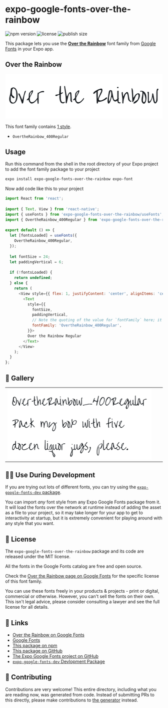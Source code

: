 # expo-google-fonts-over-the-rainbow

![npm version](https://flat.badgen.net/npm/v/expo-google-fonts-over-the-rainbow)
![license](https://flat.badgen.net/github/license/expo/google-fonts)
![publish size](https://flat.badgen.net/packagephobia/install/expo-google-fonts-over-the-rainbow)

This package lets you use the [**Over the Rainbow**](https://fonts.google.com/specimen/Over+the+Rainbow) font family from [Google Fonts](https://fonts.google.com/) in your Expo app.

## Over the Rainbow

![Over the Rainbow](./font-family.png)

This font family contains [1 style](#-gallery).

- `OvertheRainbow_400Regular`

## Usage

Run this command from the shell in the root directory of your Expo project to add the font family package to your project
```sh
expo install expo-google-fonts-over-the-rainbow expo-font
```

Now add code like this to your project
```js
import React from 'react';

import { Text, View } from 'react-native';
import { useFonts } from 'expo-google-fonts-over-the-rainbow/useFonts';
import { OvertheRainbow_400Regular } from 'expo-google-fonts-over-the-rainbow/400Regular';

export default () => {
  let [fontsLoaded] = useFonts({
    OvertheRainbow_400Regular,
  });

  let fontSize = 24;
  let paddingVertical = 6;

  if (!fontsLoaded) {
    return undefined;
  } else {
    return (
      <View style={{ flex: 1, justifyContent: 'center', alignItems: 'center' }}>
        <Text
          style={{
            fontSize,
            paddingVertical,
            // Note the quoting of the value for `fontFamily` here; it expects a string!
            fontFamily: 'OvertheRainbow_400Regular',
          }}>
          Over the Rainbow Regular
        </Text>
      </View>
    );
  }
};

```

## 🔡 Gallery


||||
|-|-|-|
|![OvertheRainbow_400Regular](.//400Regular/OvertheRainbow_400Regular.ttf.png)||||


## 👩‍💻 Use During Development

If you are trying out lots of different fonts, you can try using the [`expo-google-fonts-dev` package](https://github.com/freeboub/google-fonts/tree/master/font-packages/dev#readme).

You can import *any* font style from any Expo Google Fonts package from it. It will load the fonts
over the network at runtime instead of adding the asset as a file to your project, so it may take longer
for your app to get to interactivity at startup, but it is extremely convenient
for playing around with any style that you want.

## 📖 License

The `expo-google-fonts-over-the-rainbow` package and its code are released under the MIT license.

All the fonts in the Google Fonts catalog are free and open source.

Check the [Over the Rainbow page on Google Fonts](https://fonts.google.com/specimen/Over+the+Rainbow) for the specific license of this font family.

You can use these fonts freely in your products & projects - print or digital, commercial or otherwise. However, you can't sell the fonts on their own. This isn't legal advice, please consider consulting a lawyer and see the full license for all details.

## 🔗 Links

- [Over the Rainbow on Google Fonts](https://fonts.google.com/specimen/Over+the+Rainbow)
- [Google Fonts](https://fonts.google.com/)
- [This package on npm](https://www.npmjs.com/package/expo-google-fonts-over-the-rainbow)
- [This package on GitHub](https://github.com/freeboub/google-fonts/tree/master/font-packages/over-the-rainbow)
- [The Expo Google Fonts project on GitHub](https://github.com/freeboub/google-fonts)
- [`expo-google-fonts-dev` Devlopment Package](https://github.com/freeboub/google-fonts/tree/master/font-packages/dev)

## 🤝 Contributing

Contributions are very welcome! This entire directory, including what you are reading now, was generated from code. Instead of submitting PRs to this directly, please make contributions to [the generator](https://github.com/freeboub/google-fonts/tree/master/packages/generator) instead.
